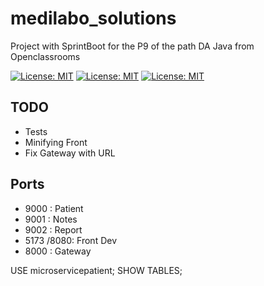 # medilabo_solutions
Project with SprintBoot for the P9 of the path DA Java from Openclassrooms

[![License: MIT](https://img.shields.io/badge/License-MIT-yellow.svg)](https://github.com/Jilvo/medilabo_solutions/blob/master/LICENSE)
[![License: MIT](https://img.shields.io/badge/spring-3.2.4-6DB33F)](https://github.com/Jilvo/medilabo_solutions/blob/master/LICENSE)
[![License: MIT](https://img.shields.io/badge/Java-17-red)](https://github.com/Jilvo/medilabo_solutions/blob/master/LICENSE)


## TODO 
-  Tests
-  Minifying Front
-  Fix Gateway with URL

## Ports
- 9000 : Patient
- 9001 : Notes
- 9002 : Report
- 5173 /8080: Front Dev
- 8000 : Gateway

USE microservicepatient;
SHOW TABLES;